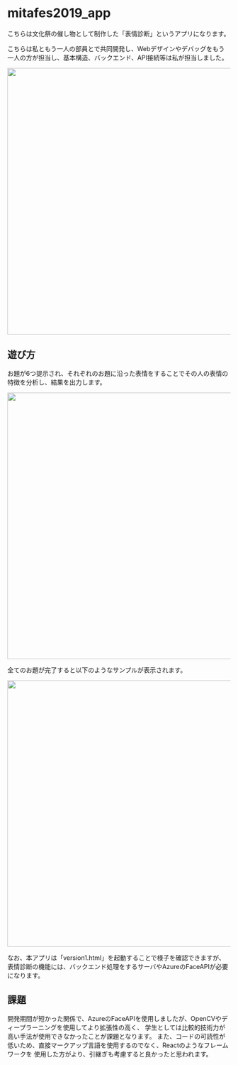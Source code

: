 # mitafes2019_app

こちらは文化祭の催し物として制作した「表情診断」というアプリになります。

こちらは私ともう一人の部員とで共同開発し、Webデザインやデバッグをもう一人の方が担当し、基本構造、バックエンド、API接続等は私が担当しました。

<img src="https://github.com/24daryo/mitafes2019_app/blob/master/image/init.png" width="600">

## 遊び方

お題が6つ提示され、それぞれのお題に沿った表情をすることでその人の表情の特徴を分析し、結果を出力します。

<img src="https://github.com/24daryo/mitafes2019_app/blob/master/image/odai.png" width="600">


全てのお題が完了すると以下のようなサンプルが表示されます。

<img src="https://github.com/24daryo/mitafes2019_app/blob/master/image/result.png" width="600">

なお、本アプリは「version1.html」を起動することで様子を確認できますが、
表情診断の機能には、バックエンド処理をするサーバやAzureのFaceAPIが必要になります。


## 課題

開発期間が短かった関係で、AzureのFaceAPIを使用しましたが、OpenCVやディープラーニングを使用してより拡張性の高く、
学生としては比較的技術力が高い手法が使用できなかったことが課題となります。
また、コードの可読性が低いため、直接マークアップ言語を使用するのでなく、Reactのようなフレームワークを
使用した方がより、引継ぎも考慮すると良かったと思われます。
